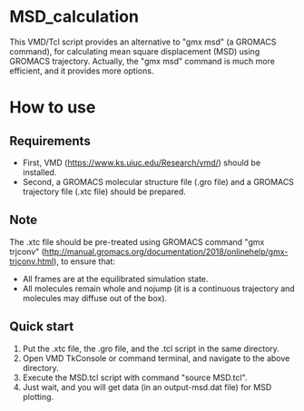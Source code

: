# MSD_calculation
This VMD/Tcl script provides an alternative to "gmx msd" (a GROMACS command), for calculating mean square displacement (MSD) using GROMACS trajectory.
Actually, the "gmx msd" command is much more efficient, and it provides more options.


# How to use

## Requirements
- First, VMD (https://www.ks.uiuc.edu/Research/vmd/) should be installed.
- Second, a GROMACS molecular structure file (.gro file) and a GROMACS trajectory file (.xtc file) should be prepared.

## Note
The .xtc file should be pre-treated using GROMACS command "gmx trjconv" (http://manual.gromacs.org/documentation/2018/onlinehelp/gmx-trjconv.html), to ensure that:
- All frames are at the equilibrated simulation state.
- All molecules remain whole and nojump (it is a continuous trajectory and molecules may diffuse out of the box).

## Quick start
1. Put the .xtc file, the .gro file, and the .tcl script in the same directory.
2. Open VMD TkConsole or command terminal, and navigate to the above directory.
3. Execute the MSD.tcl script with command "source MSD.tcl".
4. Just wait, and you will get data (in an output-msd.dat file) for MSD plotting.


